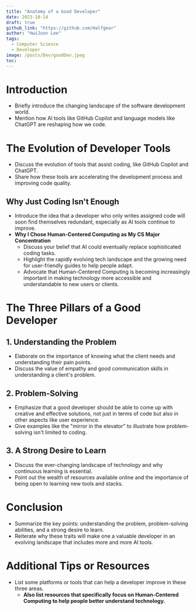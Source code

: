 ```yaml
---
title: "Anatomy of a Good Developer"
date: 2023-10-14
draft: true
github_link: "https://github.com/Halfgear"
author: "HwiJoon Lee"
tags:
  - Computer Science
  - Developer
image: /posts/Dev/goodDev.jpeg
toc:
---
```

# Introduction
- Briefly introduce the changing landscape of the software development world.
- Mention how AI tools like GitHub Copilot and language models like ChatGPT are reshaping how we code.

# The Evolution of Developer Tools
- Discuss the evolution of tools that assist coding, like GitHub Copilot and ChatGPT.
- Share how these tools are accelerating the development process and improving code quality.

## Why Just Coding Isn't Enough
- Introduce the idea that a developer who only writes assigned code will soon find themselves redundant, especially as AI tools continue to improve.
- **Why I Chose Human-Centered Computing as My CS Major Concentration**
  - Discuss your belief that AI could eventually replace sophisticated coding tasks.
  - Highlight the rapidly evolving tech landscape and the growing need for user-friendly guides to help people adapt.
  - Advocate that Human-Centered Computing is becoming increasingly important in making technology more accessible and understandable to new users or clients.

# The Three Pillars of a Good Developer

## 1. Understanding the Problem
- Elaborate on the importance of knowing what the client needs and understanding their pain points.
- Discuss the value of empathy and good communication skills in understanding a client's problem.

## 2. Problem-Solving
- Emphasize that a good developer should be able to come up with creative and effective solutions, not just in terms of code but also in other aspects like user experience.
- Give examples like the "mirror in the elevator" to illustrate how problem-solving isn't limited to coding.

## 3. A Strong Desire to Learn
- Discuss the ever-changing landscape of technology and why continuous learning is essential.
- Point out the wealth of resources available online and the importance of being open to learning new tools and stacks.

# Conclusion
- Summarize the key points: understanding the problem, problem-solving abilities, and a strong desire to learn.
- Reiterate why these traits will make one a valuable developer in an evolving landscape that includes more and more AI tools.

# Additional Tips or Resources
- List some platforms or tools that can help a developer improve in these three areas.
  - **Also list resources that specifically focus on Human-Centered Computing to help people better understand technology.**
